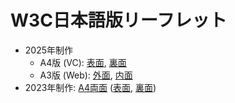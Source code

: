 # W3C日本語版リーフレット

* 2025年制作
  * A4版 (VC): [表面](202505-w3c-ja-leaflet-A4-A-front.pdf), [裏面](202505-w3c-ja-leaflet-A4-A-back-vcdid.pdf)
  * A3版 (Web): [外面](202505-w3c-ja-leaflet-A3-A-outer.pdf), [内面](202505-w3c-ja-leaflet-A3-A-inner.pdf)
* 2023年制作: [A4両面](printed-202306/printed-202306-digital-all.pdf) ([表面](printed-202306/printed-202306-digital-face.pdf), [裏面](printed-202306/printed-202306-digital-back.pdf))
